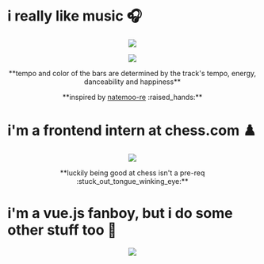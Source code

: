 # i really like music :headphones:

<p align="center">
  <a href="https://andyruwruw.vercel.app/api/now-playing?open">
    <img src="https://andyruwruw.vercel.app/api/now-playing">
  </a>
</p>

<p align="center">
  <img src="https://andyruwruw.vercel.app/api/top-played">
</p>

<p align="center">
  **tempo and color of the bars are determined by the track's tempo, energy, danceability and happiness**
</p>

<p align="center">
  **inspired by <a href="https://github.com/natemoo-re">natemoo-re</a> :raised_hands:**
</p>

# i'm a frontend intern at chess.com ♟️

<p align="center">
  <a href="https://www.chess.com/member/andyruwruw">
    <img src="https://andyruwruw.vercel.app/api/chess-games">
  </a>
</p>

<p align="center">
  **luckily being good at chess isn't a pre-req :stuck_out_tongue_winking_eye:**
</p>

# i'm a vue.js fanboy, but i do some other stuff too :hammer:

<p align="center">
  <img src="https://andyruwruw.vercel.app/api/skills">
</p>
